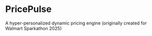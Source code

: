 # PricePulse
A hyper-personalized dynamic pricing engine (originally created for Walmart Sparkathon 2025)
